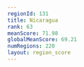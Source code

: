 ```yaml
---
regionId: 131
title: Nicaragua
rank: 63
meanScore: 71.98
globalMeanScore: 69.21
numRegions: 220
layout: region_score
---
```

